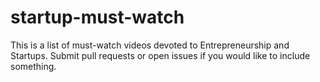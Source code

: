 startup-must-watch
==================
This is a list of must-watch videos devoted to Entrepreneurship and Startups. 
Submit pull requests or open issues if you would like to include something.
